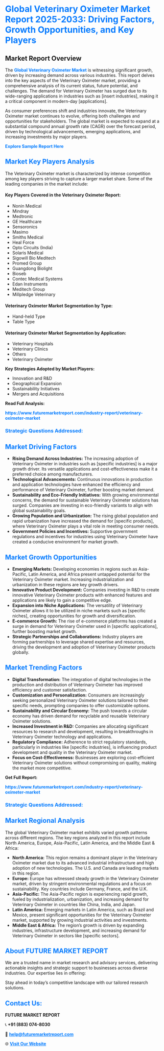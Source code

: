 <h1 style="color: #007BFF;">Global Veterinary Oximeter Market Report 2025-2033: Driving Factors, Growth Opportunities, and Key Players</h1>

<section id="overview">
<h2>Market Report Overview</h2>
<p>The <a href="https://www.futuremarketreport.com/industry-report/veterinary-oximeter-market" style="color: #007BFF; text-decoration: none;"><strong>Global Veterinary Oximeter Market</strong></a> is witnessing significant growth, driven by increasing demand across various industries. This report delves into the key aspects of the Veterinary Oximeter market, providing a comprehensive analysis of its current status, future potential, and challenges. The demand for Veterinary Oximeter has surged due to its wide-ranging applications in industries such as [insert industries], making it a critical component in modern-day [applications].</p>
<p>As consumer preferences shift and industries innovate, the Veterinary Oximeter market continues to evolve, offering both challenges and opportunities for stakeholders. The global market is expected to expand at a substantial compound annual growth rate (CAGR) over the forecast period, driven by technological advancements, emerging applications, and increasing investments by major players.</p>
</section>

<section id="overview">
<p><a href="https://www.futuremarketreport.com/request-sample/reportId=127491" style="color: #007BFF; text-decoration: none;"><strong>Explore Sample Report Here</strong></a></p>
</section>

<section id="key-players">
<h2 style="color: #007BFF;">Market Key Players Analysis</h2>
<p>The Veterinary Oximeter market is characterized by intense competition among key players striving to capture a larger market share. Some of the leading companies in the market include:</p>
<h4>Key Players Covered in the Veterinary Oximeter Report:</h4>
<ul><li>Nonin Medical</li><li>Mindray</li><li>Medtronic</li><li>GE Healthcare</li><li>Sensoronics</li><li>Masimo</li><li>Smiths Medical</li><li>Heal Force</li><li>Opto Circuits (India)</li><li>Solaris Medical</li><li>Sigowill Bio Meditech</li><li>Promed Group</li><li>Guangdong Biolight</li><li>Bioseb</li><li>Contec Medical Systems</li><li>Edan Instruments</li><li>Meditech Group</li><li>Millpledge Veterinary</li></ul>
<h4>Veterinary Oximeter Market Segmentation by Type:</h4>
<ul><li>Hand-held Type</li><li>Table Type</li></ul>

<h4>Veterinary Oximeter Market Segmentation by Application:</h4>
<ul><li>Veterinary Hospitals</li><li>Veterinary Clinics</li><li>Others</li><li>Veterinary Oximeter</li></ul>
<p><strong>Key Strategies Adopted by Market Players:</strong></p>
<ul>
<li>Innovation and R&D</li>
<li>Geographical Expansion</li>
<li>Sustainability Initiatives</li>
<li>Mergers and Acquisitions</li>
</ul>
</section>

<section>
<p><strong>Read Full Analysis: </strong></p><a href="https://www.futuremarketreport.com/industry-report/veterinary-oximeter-market" style="color: #007BFF; text-decoration: none;"><strong>https://www.futuremarketreport.com/industry-report/veterinary-oximeter-market</strong></a>
<h3 style="color: #007BFF;">Strategic Questions Addressed:</h3>
</section>

<section id="driving-factors">
<h2 style="color: #007BFF;">Market Driving Factors</h2>
<ul>
<li><strong>Rising Demand Across Industries:</strong> The increasing adoption of Veterinary Oximeter in industries such as [specific industries] is a major growth driver. Its versatile applications and cost-effectiveness make it a preferred choice among manufacturers.</li>
<li><strong>Technological Advancements:</strong> Continuous innovations in production and application technologies have enhanced the efficiency and performance of Veterinary Oximeter, further boosting market demand.</li>
<li><strong>Sustainability and Eco-Friendly Initiatives:</strong> With growing environmental concerns, the demand for sustainable Veterinary Oximeter solutions has surged. Companies are investing in eco-friendly variants to align with global sustainability goals.</li>
<li><strong>Growing Population and Urbanization:</strong> The rising global population and rapid urbanization have increased the demand for [specific products], where Veterinary Oximeter plays a vital role in meeting consumer needs.</li>
<li><strong>Government Policies and Incentives:</strong> Supportive government regulations and incentives for industries using Veterinary Oximeter have created a conducive environment for market growth.</li>
</ul>
</section>

<section id="growth-opportunities">
<h2 style="color: #007BFF;">Market Growth Opportunities</h2>
<ul>
<li><strong>Emerging Markets:</strong> Developing economies in regions such as Asia-Pacific, Latin America, and Africa present untapped potential for the Veterinary Oximeter market. Increasing industrialization and urbanization in these regions are key growth drivers.</li>
<li><strong>Innovative Product Development:</strong> Companies investing in R&D to create innovative Veterinary Oximeter products with enhanced features and applications are likely to gain a competitive edge.</li>
<li><strong>Expansion into Niche Applications:</strong> The versatility of Veterinary Oximeter allows it to be utilized in niche markets such as [specific niches], creating opportunities for growth and diversification.</li>
<li><strong>E-commerce Growth:</strong> The rise of e-commerce platforms has created a surge in demand for Veterinary Oximeter used in [specific applications], further boosting market growth.</li>
<li><strong>Strategic Partnerships and Collaborations:</strong> Industry players are forming partnerships to leverage shared expertise and resources, driving the development and adoption of Veterinary Oximeter products globally.</li>
</ul>
</section>

<section id="trending-factors">
<h2 style="color: #007BFF;">Market Trending Factors</h2>
<ul>
<li><strong>Digital Transformation:</strong> The integration of digital technologies in the production and distribution of Veterinary Oximeter has improved efficiency and customer satisfaction.</li>
<li><strong>Customization and Personalization:</strong> Consumers are increasingly seeking personalized Veterinary Oximeter solutions tailored to their specific needs, prompting companies to offer customizable options.</li>
<li><strong>Sustainability and Circular Economy:</strong> The push towards a circular economy has driven demand for recyclable and reusable Veterinary Oximeter solutions.</li>
<li><strong>Increased Investment in R&D:</strong> Companies are allocating significant resources to research and development, resulting in breakthroughs in Veterinary Oximeter technology and applications.</li>
<li><strong>Regulatory Compliance:</strong> Adherence to strict regulatory standards, particularly in industries like [specific industries], is influencing product development and quality in the Veterinary Oximeter market.</li>
<li><strong>Focus on Cost-Effectiveness:</strong> Businesses are exploring cost-efficient Veterinary Oximeter solutions without compromising on quality, making the market more competitive.</li>
</ul>
</section>

<section>
<p><strong>Get Full Report: </strong></p><a href="https://www.futuremarketreport.com/industry-report/veterinary-oximeter-market" style="color: #007BFF; text-decoration: none;"><strong>https://www.futuremarketreport.com/industry-report/veterinary-oximeter-market</strong></a>
<h3 style="color: #007BFF;">Strategic Questions Addressed:</h3>
</section>


<section id="regional-analysis">
<h2 style="color: #007BFF;">Market Regional Analysis</h2>
<p>The global Veterinary Oximeter market exhibits varied growth patterns across different regions. The key regions analyzed in this report include North America, Europe, Asia-Pacific, Latin America, and the Middle East & Africa:</p>
<ul>
<li><strong>North America:</strong> This region remains a dominant player in the Veterinary Oximeter market due to its advanced industrial infrastructure and high adoption of new technologies. The U.S. and Canada are leading markets in this region.</li>
<li><strong>Europe:</strong> Europe has witnessed steady growth in the Veterinary Oximeter market, driven by stringent environmental regulations and a focus on sustainability. Key countries include Germany, France, and the U.K.</li>
<li><strong>Asia-Pacific:</strong> The Asia-Pacific region is experiencing rapid growth, fueled by industrialization, urbanization, and increasing demand for Veterinary Oximeter in countries like China, India, and Japan.</li>
<li><strong>Latin America:</strong> Emerging markets in Latin America, such as Brazil and Mexico, present significant opportunities for the Veterinary Oximeter market, supported by growing industrial activities and investments.</li>
<li><strong>Middle East & Africa:</strong> The region’s growth is driven by expanding industries, infrastructure development, and increasing demand for Veterinary Oximeter in sectors like [specific sectors].</li>
</ul>
</section>

<footer>
<h2 style="color: #007BFF;">About FUTURE MARKET REPORT</h2>
<p>We are a trusted name in market research and advisory services, delivering actionable insights and strategic support to businesses across diverse industries. Our expertise lies in offering:</p>

<p>Stay ahead in today’s competitive landscape with our tailored research solutions.</p>

<h2 style="color: #007BFF;">Contact Us:</h2>
<p><strong>FUTURE MARKET REPORT</strong></p>
<p>📞 <strong>+91 (883) 074-8030</strong></p>
<p>📧 <strong><a href="mailto:help@futuremarketreport.com" style="color: #007BFF;">help@futuremarketreport.com</a></strong></p>
<p>🌐 <strong><a href="https://www.futuremarketreport.com/" style="color: #007BFF;">Visit Our Website</a></strong></p>
</footer>